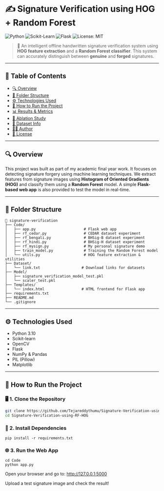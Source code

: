 # ✍️ Signature Verification using HOG + Random Forest

![Python](https://img.shields.io/badge/Python-3.12-blue?style=flat-square&logo=python)
![Scikit-Learn](https://img.shields.io/badge/Scikit--Learn-Model-orange?style=flat-square&logo=scikit-learn)
![Flask](https://img.shields.io/badge/Flask-WebApp-lightblue?style=flat-square&logo=flask)
![License: MIT](https://img.shields.io/badge/License-MIT-green.svg)

> 🧠 An intelligent offline handwritten signature verification system using **HOG feature extraction** and a **Random Forest classifier**. This system can accurately distinguish between **genuine** and **forged** signatures.

---

## 📌 Table of Contents
- [🔍 Overview](#-overview)
- [📁 Folder Structure](#-folder-structure)
- [⚙️ Technologies Used](#️-technologies-used)
- [🚀 How to Run the Project](#-how-to-run-the-project)
- [📊 Results & Metrics](#-results--metrics)
- [🧪 Ablation Study](#-ablation-study)
- [📂 Dataset Info](#-dataset-info)
- [🙋‍♂️ Author](#-author)
- [📄 License](#-license)

---

## 🔍 Overview

This project was built as part of my academic final year work. It focuses on detecting signature forgery using machine learning techniques. We extract features from signature images using **Histogram of Oriented Gradients (HOG)** and classify them using a **Random Forest** model. A simple **Flask-based web app** is also provided to test the model in real-time.

---

## 📁 Folder Structure
```
📁 signature-verification
├── Code/
│   ├── app.py                      # Flask web app
│   ├── rf_cedar.py                 # CEDAR dataset experiment
│   ├── rf_bengali.py               # BHSig-B dataset experiment
│   ├── rf_hindi.py                 # BHSig-H dataset experiment
│   ├── rf_mysign.py                # My personal signature demo
│   ├── train_model.py              # Training the Random Forest model
│   └── utils.py                    # HOG feature extraction & utilities
├── Dataset/
│   └── link.txt                   # Download links for datasets
├── Model/
│   ├── signature_verification_model_test.pkl
│   └── scaler_test.pkl
├── Templates/
│   └── index.html                 # HTML frontend for Flask app
├── requirements.txt
├── README.md
└── .gitignore
```

---

## ⚙️ Technologies Used

- Python 3.10
- Scikit-learn
- OpenCV
- Flask
- NumPy & Pandas
- PIL (Pillow)
- Matplotlib

---

## 🚀 How to Run the Project

### 🖥️ 1. Clone the Repository
```bash
git clone https://github.com/Tejareddythumu/Signature-Verification-using-RF-HOG.git
cd Signature-Verification-using-RF-HOG
```
### 🧱 2. Install Dependencies
```
pip install -r requirements.txt
```
### 🌐 3. Run the Web App
```
cd Code
python app.py
```
Open your browser and go to:
http://127.0.0.1:5000

Upload a test signature image and check the result!



